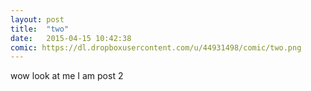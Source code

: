 ```yaml
---
layout: post
title:  "two"
date:   2015-04-15 10:42:38
comic: https://dl.dropboxusercontent.com/u/44931498/comic/two.png
---
```

wow look at me I am post 2
